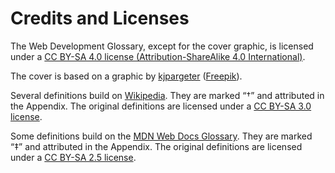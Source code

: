 # Credits and Licenses

The Web Development Glossary, except for the cover graphic, is licensed under a [CC BY-SA 4.0 license (Attribution-ShareAlike 4.0 International)](https://creativecommons.org/licenses/by-sa/4.0/).

The cover is based on a graphic by [kjpargeter](https://www.freepik.com/kjpargeter) ([Freepik](https://www.freepik.com/)).

Several definitions build on [Wikipedia](https://en.wikipedia.org/wiki/Main_Page). They are marked “†” and attributed in the Appendix. The original definitions are licensed under a [CC BY-SA 3.0 license](https://creativecommons.org/licenses/by-sa/3.0/).

Some definitions build on the [MDN Web Docs Glossary](https://developer.mozilla.org/en-US/docs/Glossary). They are marked “‡” and attributed in the Appendix. The original definitions are licensed under a [CC BY-SA 2.5 license](https://creativecommons.org/licenses/by-sa/2.5/).